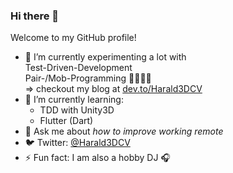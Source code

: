 ### Hi there 👋

Welcome to my GitHub profile!

* 🔭 I’m currently experimenting a lot with  
  Test-Driven-Development  
  Pair-/Mob-Programming 👨👩👨👩   
  => checkout my blog at [dev.to/Harald3DCV](https://dev.to/Harald3DCV)
* 🌱 I’m currently learning: 
  * TDD with Unity3D
  * Flutter (Dart)
* 💬 Ask me about *how to improve working remote*
* 🐦 Twitter: [@Harald3DCV](https://twitter.com/Harald3DCV)
* ⚡ Fun fact: I am also a hobby DJ 🎧
 
<!--
**haraldreingruber/haraldreingruber** is a ✨ _special_ ✨ repository because its `README.md` (this file) appears on your GitHub profile.

-->

